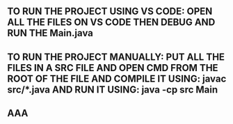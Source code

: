 ## TO RUN THE PROJECT USING VS CODE: OPEN ALL THE FILES ON VS CODE THEN DEBUG AND RUN THE Main.java
## TO RUN THE PROJECT MANUALLY: PUT ALL THE FILES IN A SRC FILE AND OPEN CMD FROM THE ROOT OF THE FILE AND COMPILE IT USING:  javac src/*.java AND RUN IT USING: java -cp src Main
## AAA
